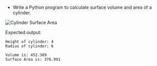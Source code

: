 * Write a Python program to calculate surface volume and area of a cylinder. 

![Cylinder Surface Area](../images/areaCylinder.svg)

Expected output:

```
Height of cylinder: 4
Radius of cylinder: 6

Volume is: 452.389
Surface Area is: 376.991
```